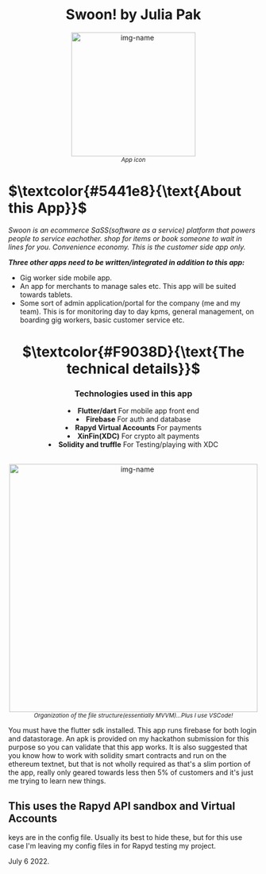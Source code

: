 <h1 align="center">Swoon! by Julia Pak</h1>
<!--
to align the header title to the center
<h2 align="center">by: Julia Pak</h2>
-->
<p align="center"><img alt="img-name" src="https://user-images.githubusercontent.com/41366455/176600300-e9c9fa92-7bb8-40de-b8b8-d16b774c3ba6.png" width="250"><br><sup><em>App icon</sup></em></p>

# **$\textcolor{#5441e8}{\text{About this App}}$**

*Swoon is an ecommerce SaSS(software as a service) platform that powers people to service eachother. shop for items or book someone to wait in lines for you. Convenience economy. This is the customer side app only.*

 ***Three other apps need to be written/integrated in addition to this app:***

- Gig worker side mobile app.
- An app for merchants to manage sales etc. This app will be suited towards tablets.
- Some sort of admin application/portal for the company (me and my team). This is for monitoring day to day kpms, general management, on boarding gig workers, basic customer service etc.

**<h1 align="center">$\textcolor{#F9038D}{\text{The technical details}}$</h1>**

<div align="center"><h3 align="center">Technologies used in this app</h3>

<li> <b>Flutter/dart</b> For mobile app front end<br></li>
<li> <b>Firebase</b> For auth and database<br></li>
<li> <b>Rapyd Virtual Accounts</b> For payments<br></li>
<li> <b>XinFin(XDC)</b> For crypto alt payments<br></li>
<li> <b>Solidity and truffle</b> For Testing/playing with XDC<br></li>
<br>
    </div>

<p align="center"><img alt="img-name" src="https://user-images.githubusercontent.com/41366455/176866330-764ec99a-8803-43cd-8181-b24b18143dc9.png" height="500"><br><sup><em>Organization of the file structure(essentially MVVM)...Plus I use VSCode!</sup></em></p>

You must have the flutter sdk installed. This app runs firebase for both login and datastorage. An apk is provided on my hackathon submission for this purpose so you can validate that this app works. It is also suggested that you know how to work with solidity smart contracts and run on the ethereum textnet, but that is not wholly required as that's a slim portion of the app, really only geared towards less then 5% of customers and it's just me trying to learn new things.

## This uses the Rapyd API sandbox and Virtual Accounts

keys are in the config file. Usually its best to hide these, but for this use case I'm leaving my config files in for Rapyd testing my project.

July 6 2022.
